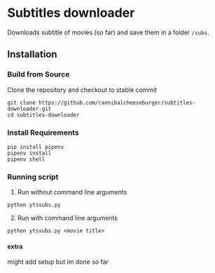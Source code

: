 # Subtitles downloader

Downloads subtitle of movies (so far)  and save them in a folder `/subs`.

## Installation

### Build from Source
Clone the repository and checkout to stable commit

```
git clone https://github.com/cannibalcheeseburger/subtitles-downloader.git
cd subtitles-downloader
```
### Install Requirements

```
pip install pipenv
pipenv install
pipenv shell
```

### Running script

1. Run without command line arguments

```
python ytssubs.py
```

2. Run with command line arguments

```
python ytssubs.py <movie title>
```

#### extra

might add setup but im done so far